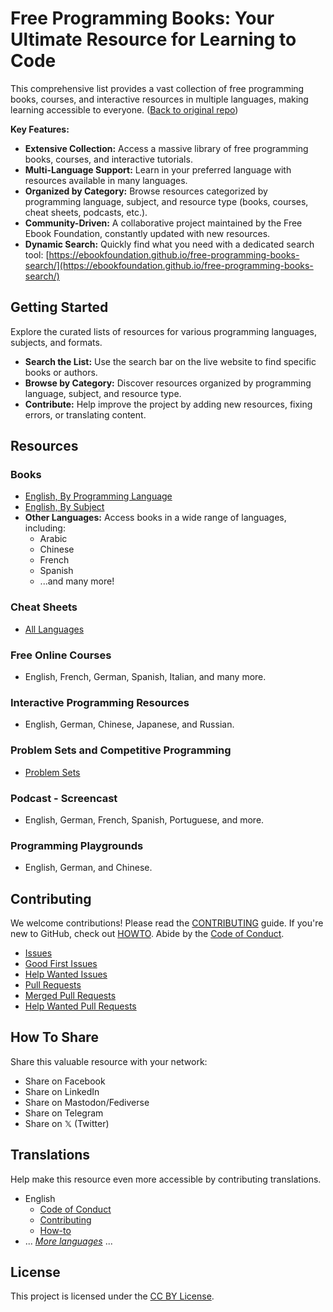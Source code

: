 # Free Programming Books: Your Ultimate Resource for Learning to Code

This comprehensive list provides a vast collection of free programming books, courses, and interactive resources in multiple languages, making learning accessible to everyone.  ([Back to original repo](https://github.com/EbookFoundation/free-programming-books))

**Key Features:**

*   **Extensive Collection:** Access a massive library of free programming books, courses, and interactive tutorials.
*   **Multi-Language Support:** Learn in your preferred language with resources available in many languages.
*   **Organized by Category:** Browse resources categorized by programming language, subject, and resource type (books, courses, cheat sheets, podcasts, etc.).
*   **Community-Driven:**  A collaborative project maintained by the Free Ebook Foundation, constantly updated with new resources.
*   **Dynamic Search:** Quickly find what you need with a dedicated search tool: [https://ebookfoundation.github.io/free-programming-books-search/](https://ebookfoundation.github.io/free-programming-books-search/)

## Getting Started

Explore the curated lists of resources for various programming languages, subjects, and formats.

*   **Search the List:** Use the search bar on the live website to find specific books or authors.
*   **Browse by Category:** Discover resources organized by programming language, subject, and resource type.
*   **Contribute:**  Help improve the project by adding new resources, fixing errors, or translating content.

## Resources

### Books

*   [English, By Programming Language](books/free-programming-books-langs.md)
*   [English, By Subject](books/free-programming-books-subjects.md)
*   **Other Languages:**  Access books in a wide range of languages, including:
    *   Arabic
    *   Chinese
    *   French
    *   Spanish
    *   ...and many more!

### Cheat Sheets

*   [All Languages](more/free-programming-cheatsheets.md)

### Free Online Courses

*   English, French, German, Spanish, Italian, and many more.

### Interactive Programming Resources

*   English, German, Chinese, Japanese, and Russian.

### Problem Sets and Competitive Programming

*   [Problem Sets](more/problem-sets-competitive-programming.md)

### Podcast - Screencast

*   English, German, French, Spanish, Portuguese, and more.

### Programming Playgrounds

*   English, German, and Chinese.

## Contributing

We welcome contributions!  Please read the [CONTRIBUTING](docs/CONTRIBUTING.md) guide.  If you're new to GitHub, check out [HOWTO](docs/HOWTO.md).  Abide by the [Code of Conduct](docs/CODE_OF_CONDUCT.md).

*   [Issues](https://github.com/EbookFoundation/free-programming-books/issues)
*   [Good First Issues](https://github.com/EbookFoundation/free-programming-books/issues?q=is%3Aopen+is%3Aissue+label%3A%22good+first+issue%22)
*   [Help Wanted Issues](https://github.com/EbookFoundation/free-programming-books/issues?q=is%3Aopen+is%3Aissue+label%3A%22help+wanted%22)
*   [Pull Requests](https://github.com/EbookFoundation/free-programming-books/pulls)
*   [Merged Pull Requests](https://github.com/EbookFoundation/free-programming-books/pulls?q=is%3Apr+is%3Amerged)
*   [Help Wanted Pull Requests](https://github.com/EbookFoundation/free-programming-books/pulls?q=is%3Aopen+is%3Aissue+label%3A%22help+wanted%22)

## How To Share

Share this valuable resource with your network:

*   Share on Facebook
*   Share on LinkedIn
*   Share on Mastodon/Fediverse
*   Share on Telegram
*   Share on 𝕏 (Twitter)

## Translations

Help make this resource even more accessible by contributing translations.

*   English
    *   [Code of Conduct](docs/CODE_OF_CONDUCT.md)
    *   [Contributing](docs/CONTRIBUTING.md)
    *   [How-to](docs/HOWTO.md)
*   ... *[More languages](docs/README.md#translations)* ...

## License

This project is licensed under the [CC BY License](LICENSE).